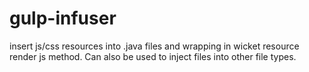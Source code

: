 # gulp-infuser

insert js/css resources into .java files and wrapping in
wicket resource render js method. Can also be used to inject files into
other file types.
